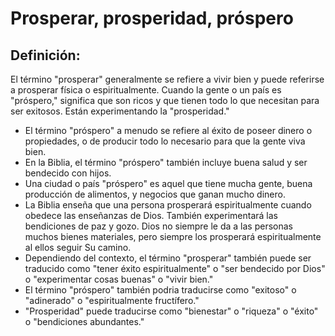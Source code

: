 # Prosperar, prosperidad, próspero

## Definición: 

El término "prosperar" generalmente se refiere a vivir bien y puede referirse a prosperar física o espiritualmente.  Cuando la gente o un país es "próspero," significa que son ricos y que tienen todo lo que necesitan para ser exitosos.  Están experimentando la "prosperidad."

* El término "próspero" a menudo se refiere al éxito de poseer dinero o propiedades, o de producir todo lo necesario para que la gente viva bien.
* En la Biblia, el término "próspero" también incluye buena salud y ser bendecido con hijos.
* Una ciudad o país "próspero" es aquel que tiene mucha gente, buena producción de alimentos, y negocios que ganan mucho dinero.
* La Biblia enseña que una persona prosperará espiritualmente cuando obedece las enseñanzas de Dios. También experimentará las bendiciones de paz y gozo. Dios no siempre le da a las personas muchos bienes materiales, pero siempre los prosperará espiritualmente al ellos seguir Su camino.
* Dependiendo del contexto, el término "prosperar" también puede ser traducido como "tener éxito espiritualmente" o  "ser bendecido por Dios" o "experimentar cosas buenas" o "vivir bien."
* El término "próspero" también podria traducirse como "exitoso" o "adinerado" o "espiritualmente fructífero."
* "Prosperidad" puede traducirse como "bienestar" o "riqueza" o "éxito" o "bendiciones abundantes."

